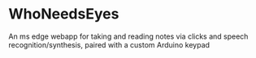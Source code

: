 # WhoNeedsEyes
An ms edge webapp for taking and reading notes via clicks and speech recognition/synthesis, paired with a custom Arduino keypad 

